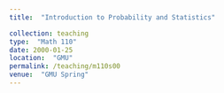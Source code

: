 ```yaml
---
title:  "Introduction to Probability and Statistics"

collection: teaching
type:  "Math 110"
date: 2000-01-25
location:  "GMU"
permalink: /teaching/m110s00
venue:  "GMU Spring"
---
```

